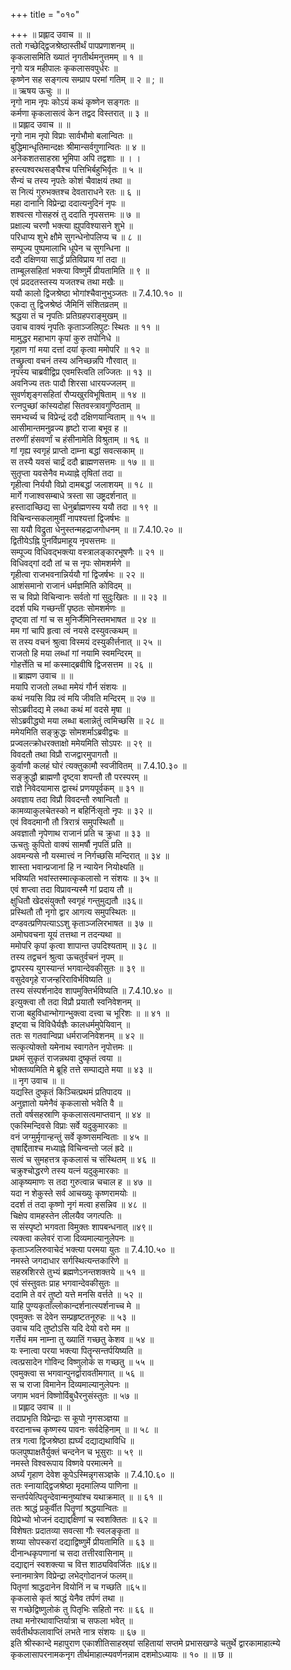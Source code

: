 +++
title = "०१०"

+++
॥ प्रह्लाद उवाच ॥ ॥  
ततो गच्छेद्द्विजश्रेष्ठास्तीर्थं पापप्रणाशनम् ॥  
कृकलासमिति ख्यातं नृगतीर्थमनुत्तमम् ॥ १ ॥  
नृगो यत्र महीपालः कृकलासवपुर्धरः ॥  
कृष्णेन सह सङ्गत्य सम्प्राप परमां गतिम् ॥ २ ॥ ; ॥  
॥ ऋषय ऊचुः ॥ ॥  
नृगो नाम नृपः कोऽयं कथं कृष्णेन सङ्गतः ॥  
कर्मणा कृकलासत्वं केन तद्वद विस्तरात् ॥ ३ ॥  
॥ प्रह्लाद उवाच ॥ ॥  
नृगो नाम नृपो विप्राः सार्वभौमो बलान्वितः ॥  
बुद्धिमान्धृतिमान्दक्षः श्रीमान्सर्वगुणान्वितः ॥ ४ ॥  
अनेकशतसाहस्रा भूमिपा अपि तद्वशाः ॥ । ।  
हस्त्यश्वरथसङ्घैश्च पत्तिभिर्बहुभिर्वृतः ॥ ५ ॥  
सैन्यं च तस्य नृपतेः कोशं चैवाक्षयं तथा ॥  
स नित्यं गुरुभक्तश्च देवताराधने रतः ॥ ६ ॥  
महा दानानि विप्रेन्द्रा ददात्यनुदिनं नृपः ॥  
शश्वत्स गोसहस्रं तु ददाति नृपसत्तमः ॥ ७ ॥  
प्रक्षाल्य चरणौ भक्त्या ह्युपविश्यासने शुभे ॥  
परिधाप्य शुभे क्षौमे सुगन्धेनोपलिप्य च ॥ ८ ॥  
सम्पूज्य पुष्पमालाभि धूपेन च सुगन्धिना ॥  
ददौ दक्षिणया सार्द्धं प्रतिविप्राय गां तदा ॥  
ताम्बूलसहितां भक्त्या विष्णुर्मे प्रीयतामिति ॥ ९ ॥  
एवं प्रददतस्तस्य यजतश्च तथा मखैः ॥  
ययौ कालो द्विजश्रेष्ठा भोगांश्चैवानुभुञ्जतः ॥ 7.4.10.१० ॥  
एकदा तु द्विजश्रेष्ठं जैमिनिं संशितव्रतम् ॥  
श्रद्धया तं च नृपतिः प्रतिग्रहपराङ्मुखम् ॥  
उवाच वाक्यं नृपतिः कृताञ्जलिपुटः स्थितः ॥ ११ ॥  
मामुद्धर महाभाग कृपां कुरु तपोनिधे ॥  
गृहाण गां मया दत्तां दयां कृत्वा ममोपरि ॥ १२ ॥  
तच्छ्रुत्वा वचनं तस्य अनिच्छन्नपि गौरवात् ॥  
नृपस्य चाब्रवीद्विप्र एवमस्त्विति लज्जितः ॥ १३ ॥  
अवनिज्य ततः पादौ शिरसा धारयज्जलम् ॥  
सुवर्णशृङ्गसहितां रौप्यखुरविभूषिताम् ॥ १४ ॥  
रत्नपुच्छां कांस्यदोहां सितवस्त्रावगुण्ठिताम् ॥  
समभ्यर्च्य च विप्रेन्द्रं ददौ दक्षिणयान्विताम् ॥ १५ ॥  
आसीमान्तमनुव्रज्य हृष्टो राजा बभूव ह ॥  
तरुणीं हंसवर्णां च हंसीनामेति विश्रुताम् ॥ १६ ॥  
गां गृह्य स्वगृहं प्राप्तो दाम्ना बद्धां सवत्सकाम् ॥  
स तस्यै यवसं चार्द्रं ददौ ब्राह्मणसत्तमः ॥ १७ ॥ ॥  
सुतृप्ता यवसेनैव मध्याह्ने तृषितां तदा ॥  
गृहीत्वा निर्ययौ विप्रो दामबद्धां जलाशयम् ॥ १८ ॥  
मार्गे गजाश्वसम्बाधे त्रस्ता सा उष्ट्रदर्शनात् ॥  
हस्तादाच्छिद्य सा धेनुर्ब्राह्मणस्य ययौ तदा ॥ १९ ॥  
विचिन्वन्सकलामुर्वीं नापश्यत्तां द्विजर्षभः ॥  
सा ययौ विद्रुता धेनुस्तन्महद्राजगोधनम् ॥ ॥ 7.4.10.२० ॥  
द्वितीयेऽह्नि पुनर्विप्रमाहूय नृपसत्तमः ॥  
सम्पूज्य विधिवद्भक्त्या वस्त्रालङ्कारभूषणैः ॥ २१ ॥  
विधिवद्गां ददौ तां च स नृपः सोमशर्मणे ॥  
गृहीत्वा राजभवनान्निर्ययौ गां द्विजर्षभः ॥ २२ ॥  
आशंसमानो राजानं धर्मज्ञमिति कोविदम् ॥  
स च विप्रो विचिन्वानः सर्वतो गां सुदुःखितः ॥ ॥ २३ ॥  
ददर्श पथि गच्छन्तीं पृष्ठतः सोमशर्मणः ॥  
दृष्ट्वा तां गां च स मुनिर्जैमिनिस्तमभाषत ॥ २४ ॥  
मम गां चापि हृत्वा त्वं नयसे दस्युवत्कथम् ॥  
स तस्य वचनं श्रुत्वा विस्मयं दस्युकीर्त्तनात् ॥ २५ ॥  
राजतो हि मया लब्धां गां नयामि स्वमन्दिरम् ॥  
गोहर्त्तेति च मां कस्माद्ब्रवीषि द्विजसत्तम ॥ २६ ॥  
॥ ब्राह्मण उवाच ॥ ॥  
मयापि राजतो लब्धा ममेयं गौर्न संशयः ॥  
कथं नयसि विप्र त्वं मयि जीवति मन्दिरम् ॥ २७ ॥  
सोऽब्रवीदद्य मे लब्धा कथं मां वदसे मृषा ॥  
सोऽब्रवीद्ध्यो मया लब्धा बलान्नेतुं त्वमिच्छसि ॥ २८ ॥  
ममेयमिति सङ्क्रुद्धः सोमशर्माऽब्रवीद्वचः ॥  
प्रज्वलत्क्रोधरक्ताक्षो ममेयमिति सोऽपरः ॥ २९ ॥  
विवदतौ तथा विप्रौ राजद्वारमुपागतौ ॥  
कुर्वाणौ कलहं घोरं त्यक्तुकामौ स्वजीवितम् ॥ 7.4.10.३० ॥  
सङ्क्रुद्धौ ब्राह्मणौ दृष्ट्वा शपन्तौ तौ परस्परम् ॥  
राज्ञे निवेदयामास द्वास्थं प्रणयपूर्वकम् ॥ ३१ ॥  
अवज्ञाय तदा विप्रौ विवदन्तौ रुषान्वितौ ॥  
कामव्याकुलचेतस्को न बहिर्निःसृतो नृपः ॥ ३२ ॥  
एवं विवदमानौ तौ त्रिरात्रं समुपस्थितौ ॥  
अवज्ञातौ नृपेणाथ राजानं प्रति च क्रुधा ॥ ३३ ॥  
ऊचतुः कुपितो वाक्यं सामर्षौ नृपतिं प्रति ॥  
अवमन्यसे नौ यस्मात्त्वं न निर्गच्छसि मन्दिरात् ॥ ३४ ॥  
शास्ता भवान्प्रजानां हि न न्यायेन नियोक्ष्यति ॥  
भविष्यति भवांस्तस्मात्कृकलासो न संशयः ॥ ३५ ॥  
एवं शप्त्वा तदा विप्रावन्यस्मै गां प्रदाय तौ ॥  
क्षुधितौ खेदसंयुक्तौ स्वगृहं गन्तुमुद्यतौ ॥३६॥  
प्रस्थितौ तौ नृगो द्वार आगत्य समुपस्थितः ॥  
दण्डवत्प्रणिपत्याऽऽशु कृताञ्जलिरभाषत ॥ ३७ ॥  
अमोघवचना यूयं तत्तथा न तदन्यथा ॥  
ममोपरि कृपां कृत्वा शापान्त उपदिश्यताम् ॥ ३८ ॥  
तस्य तद्वचनं श्रुत्वा ऊचतुर्वचनं नृपम् ॥  
द्वापरस्य युगस्यान्तं भगवान्देवकीसुतः ॥ ३९ ॥  
वसुदेवगृहे राजन्हरिराविर्भविष्यति ॥  
तस्य संस्पर्शनादेव शापमुक्तिर्भविष्यति ॥ 7.4.10.४० ॥  
इत्युक्त्वा तौ तदा विप्रौ प्रयातौ स्वनिवेशनम् ॥  
राजा बहुविधान्भोगान्भुक्त्वा दत्त्वा च भूरिशः ॥ ॥ ४१ ॥  
इष्ट्वा च विविधैर्यज्ञैः कालधर्ममुपेयिवान् ॥  
ततः स गतवान्विप्रा धर्मराजनिवेशनम् ॥ ४२ ॥  
सत्कृत्योक्तो यमेनाथ स्वागतेन नृपोत्तमः ॥  
प्रथमं सुकृतं राजन्नथवा दुष्कृतं त्वया ॥  
भोक्तव्यमिति मे ब्रूहि तत्ते सम्पाद्यते मया ॥ ४३ ॥  
॥ नृग उवाच ॥ ॥  
यद्यस्ति दुष्कृतं किञ्चित्प्रथमं प्रतिपादय ॥  
अनुज्ञातो यमेनैवं कृकलासो भवेति वै ॥  
ततो वर्षसहस्राणि कृकलासत्वमाप्तवान् ॥ ४४ ॥  
एकस्मिन्दिवसे विप्राः सर्वे यदुकुमारकाः ॥  
वनं जग्मुर्मृगान्हन्तुं सर्वे कृष्णसमन्विताः ॥ ४५ ॥  
तृषार्द्दिताश्च मध्याह्ने विचिन्वन्तो जलं ह्रदे ॥  
सत्वं च सुमहत्तत्र कृकलासं च संस्थितम् ॥ ४६ ॥  
चक्रुश्चोद्धरणे तस्य यत्नं यदुकुमारकाः ॥  
आकृष्यमाणः स तदा गुरुत्वान्न चचाल ह ॥ ४७ ॥  
यदा न शेकुस्ते सर्व आचख्युः कृष्णरामयोः ॥  
ददर्श तं तदा कृष्णो नृगं मत्वा हसन्निव ॥ ४८ ॥  
चिक्षेप वामहस्तेन लीलयैव जगत्पतिः ॥  
स संस्पृष्टो भगवता विमुक्तः शापबन्धनात् ॥४९॥  
त्यक्त्वा कलेवरं राजा दिव्यमाल्यानुलेपनः ॥  
कृताञ्जलिरुवाचेदं भक्त्या परमया युतः ॥ 7.4.10.५० ॥  
नमस्ते जगदाधार सर्गस्थित्यन्तकारिणे ॥  
सहस्रशिरसे तुभ्यं ब्रह्मणेऽनन्तशक्तये ॥ ५१ ॥  
एवं संस्तुवतः प्राह भगवान्देवकीसुतः ॥  
ददामि ते वरं तुष्टो यत्ते मनसि वर्त्तते ॥ ५२ ॥  
याहि पुण्यकृताँल्लोकान्दर्शनात्स्पर्शनाच्च मे ॥  
एवमुक्तः स देवेन सम्प्रहृष्टतनूरुहः ॥ ५३ ॥  
उवाच यदि तुष्टोऽसि यदि देयो वरो मम ॥  
गर्त्तेयं मम नाम्ना तु ख्यातिं गच्छतु केशव ॥ ५४ ॥  
यः स्नात्वा परया भक्त्या पितॄन्सन्तर्पयिष्यति ॥  
त्वत्प्रसादेन गोविन्द विष्णुलोकं स गच्छतु ॥ ५५ ॥  
एवमुक्त्वा स भगवान्पुनर्द्वारावतीमगात् ॥ ५६ ॥  
स च राजा विमानेन दिव्यमाल्यानुलेपनः ॥  
जगाम भवनं विष्णोर्विबुधैरनुसंस्तुतः ॥ ५७ ॥  
॥ प्रह्लाद उवाच ॥ ॥  
तदाप्रभृति विप्रेन्द्राः स कूपो नृगसञ्ज्ञया ॥  
वरदानाच्च कृष्णस्य पावनः सर्वदेहिनाम् ॥ ॥ ५८ ॥  
तत्र गत्वा द्विजश्रेष्ठा ह्यर्घ्यं दद्याद्यथाविधि ॥  
फलपुष्पाक्षतैर्युक्तं चन्दनेन च भूसुराः ॥ ५९ ॥  
नमस्ते विश्वरूपाय विष्णवे परमात्मने ॥  
अर्घ्यं गृहाण देवेश कूपेऽस्मिन्नृगसञ्ज्ञके ॥ 7.4.10.६० ॥  
ततः स्नायाद्द्विजश्रेष्ठा मृदमालिप्य पाणिना ॥  
सन्तर्पयेत्पितॄन्देवान्मनुष्यांश्च यथाक्रमात् ॥ ॥ ६१ ॥  
ततः श्राद्धं प्रकुर्वीत पितॄणां श्रद्धयान्वितः ॥  
विप्रेभ्यो भोजनं दद्याद्दक्षिणां च स्वशक्तितः ॥ ६२ ॥  
विशेषतः प्रदातव्या सवत्सा गौः स्वलङ्कृता ॥  
शय्या सोपस्करां दद्याद्विष्णुर्मे प्रीयतामिति ॥ ६३ ॥  
दीनान्धकृपणानां च सदा तत्तीरवासिनाम् ॥  
दद्याद्दानं स्वशक्त्या च वित्त शाठ्यविवर्जितः ॥६४॥  
स्नानमात्रेण विप्रेन्द्रा लभेद्गोदानजं फलम्॥  
पितृणां श्राद्धदानेन वियोनिं न च गच्छति ॥६५॥  
कृकलासे कृतं श्राद्धं येनैव तर्पणं तथा ॥  
स गच्छेद्विष्णुलोकं तु पितृभिः सहितो नरः ॥ ६६ ॥  
तथा मनोरथावाप्तिर्यात्रा च सफला भवेत् ॥  
सर्वतीर्थफलावाप्तिं लभते नात्र संशयः ॥ ६७ ॥  
इति श्रीस्कान्दे महापुराण एकाशीतिसाहस्र्यां सहितायां सप्तमे प्रभासखण्डे चतुर्थे द्वारकामाहात्म्ये कृकलासापरनामकनृग तीर्थमाहात्म्यवर्णनन्नाम दशमोऽध्यायः ॥ १० ॥ ॥ छ ॥
